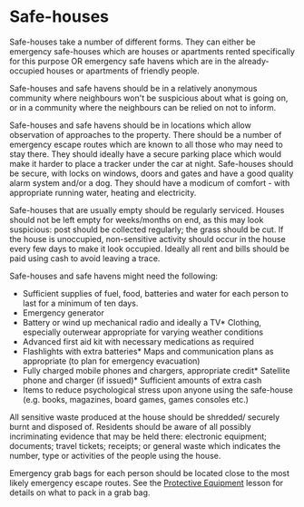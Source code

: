 [Title]: # (Safe-houses)
[Order]: # (4)

# Safe-houses

Safe-houses take a number of different forms. They can either be emergency safe-houses which are houses or apartments rented specifically for this purpose OR emergency safe havens which are in the already-occupied houses or apartments of friendly people.

Safe-houses and safe havens should be in a relatively anonymous community where neighbours won't be suspicious about what is going on, or in a community where the neighbours can be relied on not to inform.

Safe-houses and safe havens should be in locations which allow observation of approaches to the property. There should be a number of emergency escape routes which are known to all those who may need to stay there. They should ideally have a secure parking place which would make it harder to place a tracker under the car at night. Safe-houses should be secure, with locks on windows, doors and gates and have a good quality alarm system and/or a dog. They should have a modicum of comfort - with appropriate running water, heating and electricity.

Safe-houses that are usually empty should be regularly serviced. Houses should not be left empty for weeks/months on end, as this may look suspicious: post should be collected regularly; the grass should be cut. If the house is unoccupied, non-sensitive activity should occur in the house every few days to make it look occupied. Ideally all rent and bills should be paid using cash to avoid leaving a trace.

Safe-houses and safe havens might need the following:

*   Sufficient supplies of fuel, food, batteries and water for each person to last for a minimum of ten days.
*   Emergency generator
*   Battery or wind up mechanical radio and ideally a TV*   Clothing, especially outerwear appropriate for varying weather conditions
*   Advanced first aid kit with necessary medications as required
*   Flashlights with extra batteries*   Maps and communication plans as appropriate (to plan for emergency evacuation)
*   Fully charged mobile phones and chargers, appropriate credit*   Satellite phone and charger (if issued)*   Sufficient amounts of extra cash
*   Items to reduce psychological stress upon anyone using the safe-house (e.g. books, magazines, board games, games consoles etc.)

All sensitive waste produced at the house should be shredded/ securely burnt and disposed of. Residents should be aware of all possibly incriminating evidence that may be held there: electronic equipment; documents; travel tickets; receipts; or general waste which indicates the number, type or activities of the people using the house.

Emergency grab bags for each person should be located close to the most likely emergency escape routes. See the [Protective Equipment](umbrella://lesson/protective-equipment) lesson for details on what to pack in a grab bag.